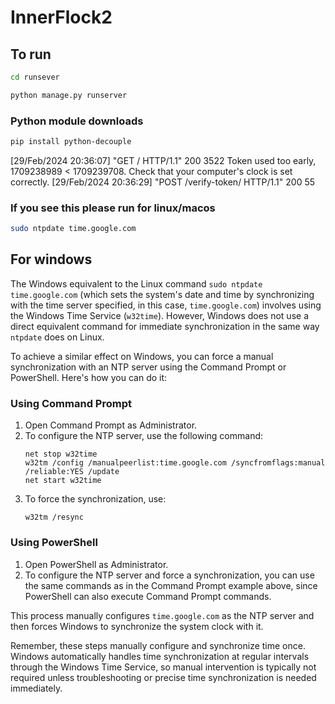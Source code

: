# InnerFlock2

## To run
```bash
cd runsever
```

``` bash
python manage.py runserver
```
### Python module downloads
```bash
pip install python-decouple
```

[29/Feb/2024 20:36:07] "GET / HTTP/1.1" 200 3522
Token used too early, 1709238989 < 1709239708. Check that your computer's clock is set correctly.
[29/Feb/2024 20:36:29] "POST /verify-token/ HTTP/1.1" 200 55

### If you see this please run for linux/macos

```bash
sudo ntpdate time.google.com
```

## For windows
The Windows equivalent to the Linux command `sudo ntpdate time.google.com` (which sets the system's date and time by synchronizing with the time server specified, in this case, `time.google.com`) involves using the Windows Time Service (`w32time`). However, Windows does not use a direct equivalent command for immediate synchronization in the same way `ntpdate` does on Linux.

To achieve a similar effect on Windows, you can force a manual synchronization with an NTP server using the Command Prompt or PowerShell. Here's how you can do it:

### Using Command Prompt

1. Open Command Prompt as Administrator.
2. To configure the NTP server, use the following command:
   ```
   net stop w32time
   w32tm /config /manualpeerlist:time.google.com /syncfromflags:manual /reliable:YES /update
   net start w32time
   ```
3. To force the synchronization, use:
   ```
   w32tm /resync
   ```

### Using PowerShell

1. Open PowerShell as Administrator.
2. To configure the NTP server and force a synchronization, you can use the same commands as in the Command Prompt example above, since PowerShell can also execute Command Prompt commands.

This process manually configures `time.google.com` as the NTP server and then forces Windows to synchronize the system clock with it. 

Remember, these steps manually configure and synchronize time once. Windows automatically handles time synchronization at regular intervals through the Windows Time Service, so manual intervention is typically not required unless troubleshooting or precise time synchronization is needed immediately.
